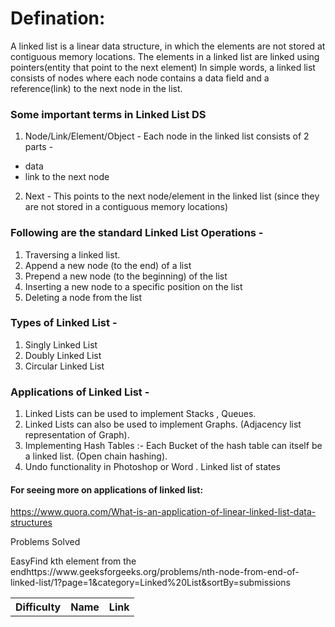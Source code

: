 <h1>Defination:</h1>
<p>A linked list is a linear data structure, in which the elements are not stored at contiguous memory locations. The elements in a linked list are linked using pointers(entity that point to the next element)
In simple words, a linked list consists of nodes where each node contains a data field and a reference(link) to the next node in the list. 
</p>


### Some important terms in Linked List DS 
1. Node/Link/Element/Object - Each node in the linked list consists of 2 parts -
 - data 
 - link to the next node
2. Next - This points to the next node/element in the linked list (since they are not stored in a contiguous memory locations)


### Following are the standard Linked List Operations - 
1. Traversing a linked list.
2. Append a new node (to the end) of a list
3. Prepend a new node (to the beginning) of the list
4. Inserting a new node to a specific position on the list
5. Deleting a node from the list


### Types of Linked List -
1. Singly Linked List
2. Doubly Linked List
3. Circular Linked List

### Applications of Linked List - 
1. Linked Lists can be used to implement Stacks , Queues.
2. Linked Lists can also be used to implement Graphs. (Adjacency list representation of Graph).
3. Implementing Hash Tables :- Each Bucket of the hash table can itself be a linked list. (Open chain hashing).
4. Undo functionality in Photoshop or Word . Linked list of states

#### For seeing more on applications of linked list:
https://www.quora.com/What-is-an-application-of-linear-linked-list-data-structures


Problems Solved
<table>
       <tr>
            <th>Difficulty</th>
            <th>Name</th>
            <th>Link</th>
       </tr>
       <tr>       
            <tr>Easy</tr>
            <tr>Find kth element from the end</tr>
            <tr>https://www.geeksforgeeks.org/problems/nth-node-from-end-of-linked-list/1?page=1&category=Linked%20List&sortBy=submissions</tr>
       </tr>
</table>
